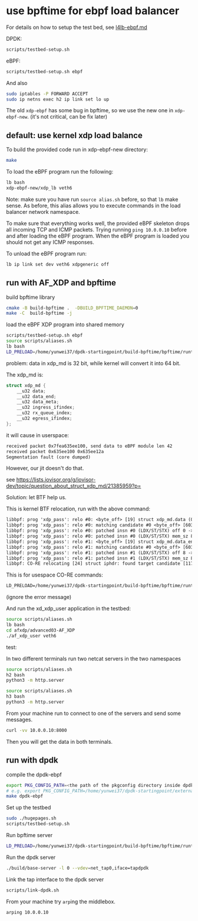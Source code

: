 # use bpftime for ebpf load balancer

For details on how to setup the test bed, see [l4lb-ebpf.md](l4lb-ebpf.md)

DPDK:

```sh
scripts/testbed-setup.sh
```

eBPF:

```sh
scripts/testbed-setup.sh ebpf
```

And also

```sh
sudo iptables -P FORWARD ACCEPT
sudo ip netns exec h2 ip link set lo up
```

The old `xdp-ebpf` has some bug in bpftime, so we use the new one in `xdp-ebpf-new`. (it's not critical, can be fix later)

## default: use kernel xdp load balance

To build the provided code run in xdp-ebpf-new directory:

```sh
make
```

To load the eBPF program run the following:

```sh
lb bash
xdp-ebpf-new/xdp_lb veth6
```

Note: make sure you have run `source alias.sh` before, so that `lb` make sense.
As before, this alias allows you to execute commands in the load balancer network namespace.

To make sure that everything works well, the provided eBPF skeleton drops all incoming TCP and ICMP packets.
Trying running `ping 10.0.0.10` before and after loading the eBPF program.
When the eBPF program is loaded you should not get any ICMP responses.

To unload the eBPF program run:

```sh
lb ip link set dev veth6 xdpgeneric off
```

## run with AF_XDP and bpftime

build bpftime library

```sh
cmake -B build-bpftime .  -DBUILD_BPFTIME_DAEMON=0
make -C  build-bpftime -j
```

load the eBPF XDP program into shared memory

```sh
scripts/testbed-setup.sh ebpf
source scripts/aliases.sh
lb bash
LD_PRELOAD=/home/yunwei37/dpdk-startingpoint/build-bpftime/bpftime/runtime/syscall-server/libbpftime-syscall-server.so SPDLOG_LEVEL=trace xdp-ebpf-new/xdp_lb veth6 /home/yunwei37/dpdk-startingpoint/xdp-ebpf-new/base.btf
```

problem: data in xdp_md is 32 bit, while kernel will convert it into 64 bit.

The xdp_md is:

```c
struct xdp_md {
    __u32 data;
    __u32 data_end;
    __u32 data_meta;
    __u32 ingress_ifindex;
    __u32 rx_queue_index;
    __u32 egress_ifindex;
};
```

it will cause in userspace:

```txt
received packet 0x7fea635ee100, send data to eBPF module len 42
received packet 0x635ee100 0x635ee12a
Segmentation fault (core dumped)
```

However, our jit doesn't do that.

see <https://lists.iovisor.org/g/iovisor-dev/topic/question_about_struct_xdp_md/21385959?p=>

Solution: let BTF help us.

This is kernel BTF relocation, run with the above command:

```txt
libbpf: prog 'xdp_pass': relo #0: <byte_off> [19] struct xdp_md.data (0:0 @ offset 0)
libbpf: prog 'xdp_pass': relo #0: matching candidate #0 <byte_off> [6034] struct xdp_md.data (0:0 @ offset 0)
libbpf: prog 'xdp_pass': relo #0: patched insn #0 (LDX/ST/STX) off 0 -> 0
libbpf: prog 'xdp_pass': relo #0: patched insn #0 (LDX/ST/STX) mem_sz 8 -> 4
libbpf: prog 'xdp_pass': relo #1: <byte_off> [19] struct xdp_md.data_end (0:1 @ offset 8)
libbpf: prog 'xdp_pass': relo #1: matching candidate #0 <byte_off> [6034] struct xdp_md.data_end (0:1 @ offset 4)
libbpf: prog 'xdp_pass': relo #1: patched insn #1 (LDX/ST/STX) off 8 -> 4
libbpf: prog 'xdp_pass': relo #1: patched insn #1 (LDX/ST/STX) mem_sz 8 -> 4
libbpf: CO-RE relocating [24] struct iphdr: found target candidate [11775] struct iphdr in [vmlinux]
```

This is for usespace CO-RE commands:

```txt
LD_PRELOAD=/home/yunwei37/dpdk-startingpoint/build-bpftime/bpftime/runtime/syscall-server/libbpftime-syscall-server.so SPDLOG_LEVEL=trace xdp-ebpf-new/xdp_lb veth6 /home/yunwei37/dpdk-startingpoint/xdp-ebpf-new/base.btf
```

(ignore the error message)

And run the xd_xdp_user application in the testbed:

```sh
source scripts/aliases.sh
lb bash
cd afxdp/advanced03-AF_XDP
./af_xdp_user veth6
```

test:

In two different terminals run two netcat servers in the two namespaces

```sh
source scripts/aliases.sh
h2 bash
python3 -m http.server
```

```sh
source scripts/aliases.sh
h3 bash
python3 -m http.server
```

From your machine run to connect to one of the servers and send some messages.

```sh
curl -vv 10.0.0.10:8000
```

Then you will get the data in both terminals.

## run with dpdk

compile the dpdk-ebpf

```sh
export PKG_CONFIG_PATH=<the path of the pkgconfig directory inside dpdk>
# e.g. export PKG_CONFIG_PATH=/home/yunwei37/dpdk-startingpoint/external/dpdk/install-dir/lib/x86_64-linux-gnu/pkgconfig
make dpdk-ebpf
```

Set up the testbed

```sh
sudo ./hugepages.sh
scripts/testbed-setup.sh 
```

Run bpftime server

```sh
LD_PRELOAD=/home/yunwei37/dpdk-startingpoint/build-bpftime/bpftime/runtime/syscall-server/libbpftime-syscall-server.so SPDLOG_LEVEL=trace xdp-ebpf-new/xdp_lb veth6 /home/yunwei37/dpdk-startingpoint/xdp-ebpf-new/base.btf
```

Run the dpdk server

```sh
./build/base-server -l 0 --vdev=net_tap0,iface=tapdpdk
```

Link the tap interface to the dpdk server

```sh
scripts/link-dpdk.sh
```

From your machine try `arp`ing the middlebox.

```sh
arping 10.0.0.10
```

